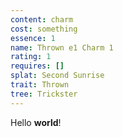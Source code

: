 ```yaml
---
content: charm
cost: something
essence: 1
name: Thrown e1 Charm 1
rating: 1
requires: []
splat: Second Sunrise
trait: Thrown
tree: Trickster
---
```


Hello **world**!
